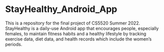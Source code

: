 # StayHealthy_Android_App
This is a repository for the final project of CS5520 Summer 2022. StayHealthy is a daily-use Android app that encourages people, especially females, to maintain fitness habits and a healthy lifestyle by tracking exercise data, diet data, and health records which include the women’s periods.

